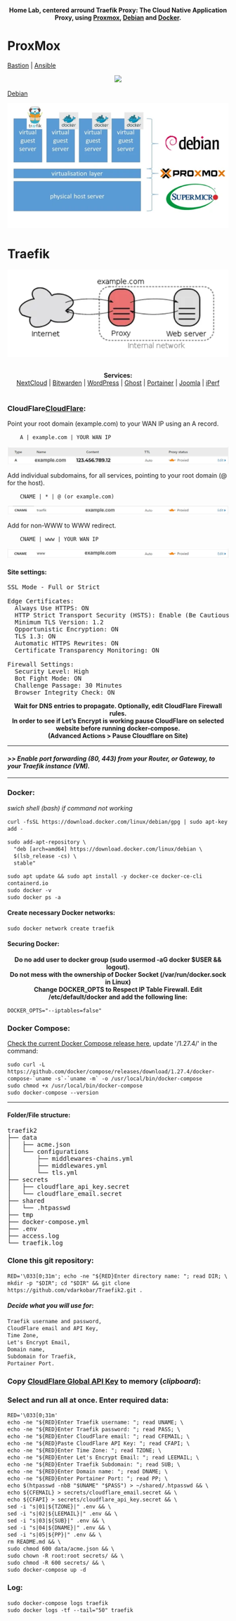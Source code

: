 <p align="center">
  <b>Home Lab, centered arround Traefik Proxy: The Cloud Native Application Proxy, using <a href="https://www.proxmox.com/de/proxmox-ve">Proxmox</a>, <a href="https://www.debian.org/index.html">Debian</a> and <a href="https://www.docker.com/">Docker</a>.</b><br>
</p>  

# ProxMox
  
<p align="left">
  <a href="https://github.com/vdarkobar/Bastion">Bastion</a> |
  <a href="https://github.com/vdarkobar/Ansible">Ansible</a>  
</p>
<p align="center">
  <img src="https://github.com/vdarkobar/shared/blob/main/bastion.webp">
</p>
  
<p align="left">
  <a href="https://github.com/vdarkobar/Debian">Debian</a>  
</p>
<p align="center">
  <img src="https://github.com/vdarkobar/misc/blob/main/infrastructure.webp">
</p>
  
# Traefik  
<p align="center">
  <img src="https://github.com/vdarkobar/misc/blob/main/reverse-proxy.png">
  <br><br>
</p>
<p align="center">
  <b>Services:</b><br>
  <a href="https://github.com/vdarkobar/NextCloud">NextCloud</a> |
  <a href="https://github.com/vdarkobar/Bitwarden">Bitwarden</a> |
  <a href="https://github.com/vdarkobar/WordPress">WordPress</a> |
  <a href="https://github.com/vdarkobar/Ghost-blog">Ghost</a> |
  <a href="https://github.com/vdarkobar/Portainer">Portainer</a> |
  <a href="https://github.com/vdarkobar/Portainer">Joomla</a> |
  <a href="https://github.com/vdarkobar/Portainer">iPerf</a>  
  <br><br>
</p>  

### CloudFlare<a href="https://www.cloudflare.com/">CloudFlare</a>:  
  
Point your root domain (example.com) to your WAN IP using an A record.  
```
    A | example.com | YOUR WAN IP
```
<p align="center">
  <img src="https://github.com/vdarkobar/misc/blob/main/A-record.webp">
</p>
  
Add individual subdomains, for all services, pointing to your root domain (@ for the host).  
```
    CNAME | * | @ (or example.com)
```
<p align="center">
  <img src="https://github.com/vdarkobar/misc/blob/main/sub-domain.webp">
</p>
  
Add for non-WWW to WWW redirect.  
```
    CNAME | www | YOUR WAN IP
```
<p align="center">
  <img src="https://github.com/vdarkobar/misc/blob/main/www.webp">
</p>
  
#### Site settings:  

<pre>
SSL Mode - Full or Strict  

Edge Certificates:  
  Always Use HTTPS: ON  
  HTTP Strict Transport Security (HSTS): Enable (Be Cautious)  
  Minimum TLS Version: 1.2  
  Opportunistic Encryption: ON  
  TLS 1.3: ON  
  Automatic HTTPS Rewrites: ON  
  Certificate Transparency Monitoring: ON  

Firewall Settings:  
  Security Level: High  
  Bot Fight Mode: ON  
  Challenge Passage: 30 Minutes  
  Browser Integrity Check: ON  
</pre>
  
<p align="center">
  <b> Wait for DNS entries to propagate. Optionally, edit CloudFlare Firewall rules. </b><br>
  <b> In order to see if Let’s Encrypt is working pause CloudFlare on selected website before running docker-compose. </b><br>
  <b> (Advanced Actions > Pause Cloudflare on Site) </b><br>
</p>
  
---
#### *>> Enable port forwarding (80, 443) from your Router, or Gateway, to your Traefik instance (VM).*
--- 
  
<!--- Commented out
### Server:  
  
```
sudo apt update && \
sudo apt-get install -y \
  apt-transport-https \
  ca-certificates \
  curl \
  wget \
  gnupg-agent \
  apache2-utils \
  software-properties-common
  ```
    --->
### Docker:  
*swich shell (bash) if command not working*  
  
```
curl -fsSL https://download.docker.com/linux/debian/gpg | sudo apt-key add -
```
```
sudo add-apt-repository \
  "deb [arch=amd64] https://download.docker.com/linux/debian \
  $(lsb_release -cs) \
  stable"
```
```
sudo apt update && sudo apt install -y docker-ce docker-ce-cli containerd.io
sudo docker -v
sudo docker ps -a
```
#### Create necessary Docker networks:  
```
sudo docker network create traefik
```
<!--- Commented out
*option: custom Docker networks (specify the gateway and subnet to use).*
```
sudo docker network create --gateway 192.168.90.1 --subnet 192.168.90.0/24 traefik  
```
*option: set static ip to your service(s).*
```
# ...
    networks:
      traefik:
        ipv4_address: 192.168.90.254
```
--->
#### Securing Docker:  

<p align="center">
  <b>Do no add user to docker group (sudo usermod -aG docker $USER && logout).</b><br>
  <b>Do not mess with the ownership of Docker Socket (/var/run/docker.sock in Linux)</b><br>
  <b>Change DOCKER_OPTS to Respect IP Table Firewall. Edit /etc/default/docker and add the following line:</b><br>
</p>

```
DOCKER_OPTS="--iptables=false"  
```
  
### Docker Compose:  
  
[Check the current Docker Compose release here](https://github.com/docker/compose/releases), update '/1.27.4/' in the command:
```
sudo curl -L https://github.com/docker/compose/releases/download/1.27.4/docker-compose-`uname -s`-`uname -m` -o /usr/local/bin/docker-compose  
sudo chmod +x /usr/local/bin/docker-compose
sudo docker-compose --version
```
--- 

#### Folder/File structure:  

<pre>
traefik2
├── data
│   ├── acme.json
│   └── configurations
│       ├── middlewares-chains.yml
│       ├── middlewares.yml
│       └── tls.yml
├── secrets
│   ├── cloudflare_api_key.secret
│   └── cloudflare_email.secret
├── shared
│   └── .htpasswd
├── tmp
├── docker-compose.yml
├── .env
├── access.log
└── traefik.log
</pre>

### Clone this git repository:
```
RED='\033[0;31m'; echo -ne "${RED}Enter directory name: "; read DIR; \
mkdir -p "$DIR"; cd "$DIR" && git clone https://github.com/vdarkobar/Traefik2.git .
```
  
#### *Decide what you will use for*:
```
Traefik username and password, 
CloudFlare email and API Key, 
Time Zone, 
Let's Encrypt Email, 
Domain name, 
Subdomain for Traefik,
Portainer Port.
```
  

### Copy <a href="https://dash.cloudflare.com/profile/api-tokens">CloudFlare Global API Key</a> to memory (*clipboard*):
  
### Select and run all at once. Enter required data:
```
RED='\033[0;31m'
echo -ne "${RED}Enter Traefik username: "; read UNAME; \
echo -ne "${RED}Enter Traefik password: "; read PASS; \
echo -ne "${RED}Enter CloudFlare email: "; read CFEMAIL; \
echo -ne "${RED}Paste CloudFlare API Key: "; read CFAPI; \
echo -ne "${RED}Enter Time Zone: "; read TZONE; \
echo -ne "${RED}Enter Let's Encrypt Email: "; read LEEMAIL; \
echo -ne "${RED}Enter Traefik Subdomain: "; read SUB; \
echo -ne "${RED}Enter Domain name: "; read DNAME; \
echo -ne "${RED}Enter Portainer Port: "; read PP; \
echo $(htpasswd -nbB "$UNAME" "$PASS") > ~/shared/.htpasswd && \
echo ${CFEMAIL} > secrets/cloudflare_email.secret && \
echo ${CFAPI} > secrets/cloudflare_api_key.secret && \
sed -i "s|01|${TZONE}|" .env && \
sed -i "s|02|${LEEMAIL}|" .env && \
sed -i "s|03|${SUB}|" .env && \
sed -i "s|04|${DNAME}|" .env && \
sed -i "s|05|${PP}|" .env && \
rm README.md && \
sudo chmod 600 data/acme.json && \
sudo chown -R root:root secrets/ && \
sudo chmod -R 600 secrets/ && \
sudo docker-compose up -d
```
### Log:
```
sudo docker-compose logs traefik
sudo docker logs -tf --tail="50" traefik
```
<!--- Commented out
<p align="center">
  <b>Resources:</b><br>
  <a href="https://www.smarthomebeginner.com/traefik-2-docker-tutorial/">Link 1</a> |
  <a href="https://github.com/htpcBeginner/docker-traefik">Link 2</a> |
  <a href="https://github.com/CVJoint/traefik2">Link 3</a> |
  <a href="https://tech.aufomm.com/">Link 4</a> |
  <a href="https://goneuland.de/">Link 5</a> |
  <a href="https://github.com/adam-p/markdown-here/wiki/Markdown-Cheatsheet">Link 6</a>
  <br><br>
</p>
--->
